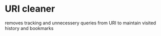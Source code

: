 # URI cleaner
 removes tracking and unnecessery queries from URI to maintain visited history and bookmarks
